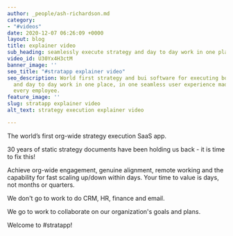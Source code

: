 ```yaml
---
author: _people/ash-richardson.md
category:
- "#videos"
date: 2020-12-07 06:26:09 +0000
layout: blog
title: explainer video
sub_heading: seamlessly execute strategy and day to day work in one place
video_id: U30Yx4H3ctM
banner_image: ''
seo_title: "#stratapp explainer video"
seo_description: World first strategy and bui software for executing both strategy
  and day to day work in one place, in one seamless user experience made easy for
  every employee.
feature_image: ''
slug: stratapp explainer video
alt_text: strategy execution explainer video

---
```

The world’s first org-wide strategy execution SaaS app.

30 years of static strategy documents have been holding us back - it is time to fix this!

Achieve org-wide engagement, genuine alignment, remote working and the capability for fast scaling up/down within days.  Your time to value is days, not months or quarters.

We don't go to work to do CRM, HR, finance and email. 

We go to work to collaborate on our organization's goals and plans.

Welcome to #stratapp!